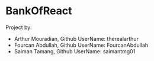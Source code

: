 # BankOfReact

Project by:
- Arthur Mouradian, Github UserName: therealarthur
- Fourcan Abdullah, Github UserName: FourcanAbdullah
- Saiman Tamang, Github UserName: saimantmg01
